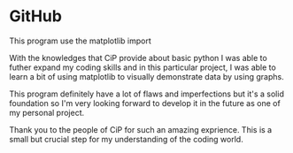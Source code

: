 # GitHub
This program use the matplotlib import

With the knowledges that CiP provide about basic python I was able to futher expand my coding skills and in this particular project, I was able to learn a bit of using matplotlib to visually demonstrate data by using graphs.

This program definitely have a lot of flaws and imperfections but it's a solid foundation so I'm very looking forward to develop it in the future as one of my personal project.

Thank you to the people of CiP for such an amazing exprience. This is a small but crucial step for my understanding of the coding world.
